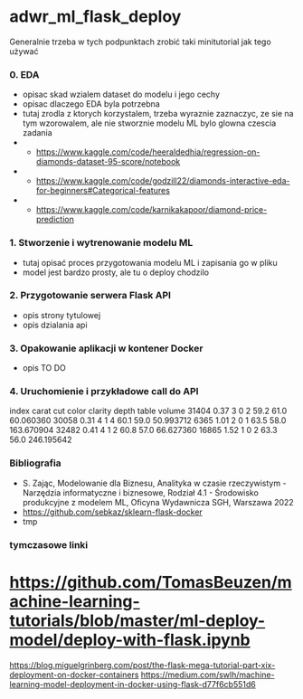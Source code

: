 # adwr_ml_flask_deploy

Generalnie trzeba w tych podpunktach zrobić taki minitutorial jak tego używać

### 0. EDA
- opisac skad wzialem dataset do modelu i jego cechy
- opisac dlaczego EDA byla potrzebna 
- tutaj zrodla z ktorych korzystalem, trzeba wyraznie zaznaczyc, ze sie na tym wzorowalem, ale nie stworznie modelu ML bylo glowna czescia zadania
- * https://www.kaggle.com/code/heeraldedhia/regression-on-diamonds-dataset-95-score/notebook
- * https://www.kaggle.com/code/godzill22/diamonds-interactive-eda-for-beginners#Categorical-features
- * https://www.kaggle.com/code/karnikakapoor/diamond-price-prediction

### 1. Stworzenie i wytrenowanie modelu ML
- tutaj opisać proces przygotowania modelu ML i zapisania go w pliku
- model jest bardzo prosty, ale tu o deploy chodzilo

### 2. Przygotowanie serwera Flask API
- opis strony tytulowej
- opis dzialania api

### 3. Opakowanie aplikacji w kontener Docker
- opis
TO DO

### 4. Uruchomienie i przykładowe call do API 
index carat  cut  color  clarity  depth  table      volume
31404   0.37    3      0        2   59.2   61.0   60.060360
30058   0.31    4      1        4   60.1   59.0   50.993712
6365    1.01    2      0        1   63.5   58.0  163.670904
32482   0.41    4      1        2   60.8   57.0   66.627360
16865   1.52    1      0        2   63.3   56.0  246.195642

### Bibliografia
- S. Zając, Modelowanie dla Biznesu, Analityka w czasie rzeczywistym - Narzędzia informatyczne i biznesowe, Rodział 4.1 - Środowisko produkcyjne z modelem ML, Oficyna Wydawnicza SGH, Warszawa 2022
- https://github.com/sebkaz/sklearn-flask-docker
- tmp

### tymczasowe linki
# https://github.com/TomasBeuzen/machine-learning-tutorials/blob/master/ml-deploy-model/deploy-with-flask.ipynb
https://blog.miguelgrinberg.com/post/the-flask-mega-tutorial-part-xix-deployment-on-docker-containers
https://medium.com/swlh/machine-learning-model-deployment-in-docker-using-flask-d77f6cb551d6